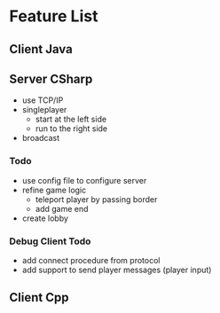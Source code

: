 # Feature List

## Client Java

## Server CSharp

* use TCP/IP
* singleplayer
  + start at the left side
  + run to the right side
* broadcast

### Todo
* use config file to configure server
* refine game logic
  + teleport player by passing border
  * add game end
* create lobby

### Debug Client Todo
* add connect procedure from protocol
* add support to send player messages (player input)

## Client Cpp
